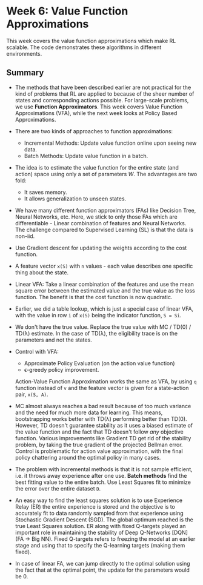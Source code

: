 # Week 6: Value Function Approximations

This week covers the value function approximations which make RL scalable. 
The code demonstrates these algorithms in different environments.

## Summary

- The methods that have been described earlier are not practical for the kind of problems that RL are applied to because of the sheer number of states and corresponding actions possible. For large-scale problems, we use **Function Approximators**. This week covers Value Function Approximations (VFA), while the next week looks at Policy Based Approximations.

- There are two kinds of approaches to function approximations:
  - Incremental Methods: Update value function online upon seeing new data.
  - Batch Methods: Update value function in a batch.

- The idea is to estimate the value function for the entire state (and action) space using only a set of parameters *W*.
  The advantages are two fold:
  - It saves memory.
  - It allows generalization to unseen states.

- We have many different function approximators (FAs) like Decision Tree, Neural Networks, etc. Here, we stick to only those FAs which are differentiable - Linear combination of features and Neural Networks. The challenge compared to Supervised Learning (SL) is that the data is non-iid.

- Use Gradient descent for updating the weights according to the cost function. 

- A feature vector `x(S)` with `n` values - each value describes one specific thing about the state. 

- Linear VFA: Take a linear combination of the features and use the mean square error between the estimated value and the true value as the loss function. The benefit is that the cost function is now quadratic. 

- Earlier, we did a table lookup, which is just a special case of linear VFA, with the value in row `i` of `x(S)` being the indicator function, `S = Si`. 

- We don't have  the true value. Replace the true value with MC / TD(0) / TD(λ) estimate. In the case of TD(λ), the eligibility trace is on the parameters and not the states. 

- Control with VFA:
  - Approximate Policy Evaluation (on the action value function)
  - ϵ-greedy policy improvement.
  
  Action-Value Function Approximation works the same as VFA, by using `q` function instead of `v` and the feature vector is given for a state-action pair, `x(S, A)`.
  
- MC almost always reaches a bad result because of too much variance and the need for much more data for learning. This means, bootstrapping works better with TD(λ) performing better than TD(0). However, TD doesn't guarantee stability as it uses a biased estimate of the value function and the fact that TD doesn't follow *any* objective function. Various improvements like Gradient TD get rid of the stability problem, by taking the true gradient of the projected Bellman error. Control is problematic for action value approximation, with the final policy chattering around the optimal policy in many cases.

- The problem with incremental methods is that it is not sample efficient, i.e. it throws away experience after one use. **Batch methods** find the best fitting value to the entire batch. Use Least Squares fit to minimize the error over the entire dataset `D`.

- An easy way to find the least squares solution is to use Experience Relay (ER) the entire experience is stored and the objective is to accurately fit to data randomly sampled from that experience using Stochastic Gradient Descent (SGD). The global optimum reached is the true Least Squares solution. ER along with fixed Q-targets played an important role in maintaining the stability of Deep Q-Networks [DQN] (FA -> Big NN). Fixed Q-targets refers to freezing the model at an earlier stage and using that to specify the Q-learning targets (making them fixed).

- In case of linear FA, we can jump directly to the optimal solution using the fact that at the optimal point, the update for the parameters would be 0.
